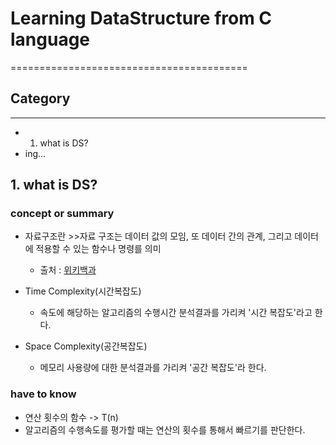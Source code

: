 # Learning DataStructure from C language
=========================================

## Category
------------

- 1. what is DS?
- ing...  


## 1. what is DS?

### concept or summary

- 자료구조란 >>자료 구조는 데이터 값의 모임, 또 데이터 간의 관계, 그리고 데이터에 적용할 수 있는 함수나 명령를 의미
    - 출처 : [위키백과](https://ko.wikipedia.org/wiki/%EC%9E%90%EB%A3%8C_%EA%B5%AC%EC%A1%B0)

- Time Complexity(시간복잡도)

    - 속도에 해당하는 알고리즘의 수행시간 분석결과를 가리켜 '시간 복잡도'라고 한다.

- Space Complexity(공간복잡도)

    - 메모리 사용량에 대한 분석결과를 가리켜 '공간 복잡도'라 한다.

###  have to know 

- 연산 횟수의 함수 -> T(n)
- 알고리즘의 수행속도를 평가할 때는 연산의 횟수를 통해서 빠르기를 판단한다.





